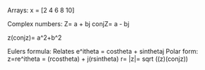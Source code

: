 
Arrays:
x = [2 4 6 8 10]



Complex numbers: 
Z= a + bj
conjZ= a - bj

z(conjz)= a^2+b^2 

Eulers formula: Relates e^itheta = costheta + sinthetaj
Polar form: z=re^itheta = (rcostheta) + j(rsintheta)
	r= |z|= sqrt ((z)(conjz))


